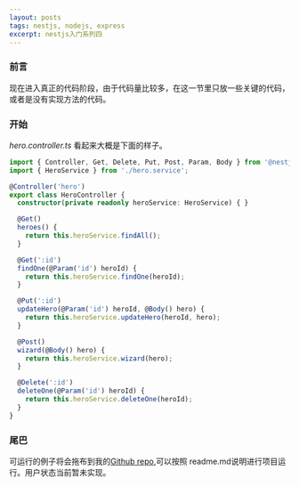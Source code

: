 ```yaml
---
layout: posts
tags: nestjs, nodejs, express
excerpt: nestjs入门系列四
---
```

### 前言
现在进入真正的代码阶段，由于代码量比较多，在这一节里只放一些关键的代码，或者是没有实现方法的代码。

### 开始
*hero.controller.ts* 看起来大概是下面的样子。
```ts
import { Controller, Get, Delete, Put, Post, Param, Body } from '@nestjs/common';
import { HeroService } from './hero.service';

@Controller('hero')
export class HeroController {
  constructor(private readonly heroService: HeroService) { }

  @Get()
  heroes() {
    return this.heroService.findAll();
  }

  @Get(':id')
  findOne(@Param('id') heroId) {
    return this.heroService.findOne(heroId);
  }

  @Put(':id')
  updateHero(@Param('id') heroId, @Body() hero) {
    return this.heroService.updateHero(heroId, hero);
  }

  @Post()
  wizard(@Body() hero) {
    return this.heroService.wizard(hero);
  }

  @Delete(':id')
  deleteOne(@Param('id') heroId) {
    return this.heroService.deleteOne(heroId);
  }
}
```	

### 尾巴
可运行的例子将会拖布到我的[Github repo](https://github.com/werts/nestjs-hero),可以按照 readme.md说明进行项目运行。用户状态当前暂未实现。